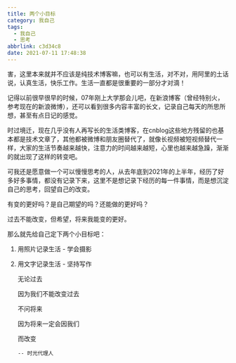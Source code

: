 ```yaml
---
title: 两个小目标
category: 我自己
tags:
  - 我自己
  - 思考
abbrlink: c3d34c8
date: 2021-07-11 17:48:38
---
```

害，这里本来就并不应该是纯技术博客嘛，也可以有生活，对不对，用阿里的土话说，认真生活，快乐工作。生活一直都是很重要的一部分才对滴！
<!--more-->
记得以前很早很早的时候，07年刚上大学那会儿吧，在新浪博客（曾经特别火，参考现在的新浪微博），还可以看到很多内容丰富的长文，记录自己每天的所思所想，甚至有点日记的感觉。

时过境迁，现在几乎没有人再写长的生活类博客，在cnblog这些地方残留的也基本都是技术文章了，其他都被微博和朋友圈替代了，就像长视频被短视频替代一样，大家的生活节奏越来越快，注意力的时间越来越短，心里也越来越急躁，渐渐的就出现了这样的转变吧。

可我还是愿意做一个可以慢慢思考的人，从去年底到2021年的上半年，经历了好多好多事情，都没有记录下来，这里不是想记录下经历的每一件事情，而是想沉淀自己的思考，回望自己的改变。

有变的更好吗？是自己期望的吗？还能做的更好吗？

过去不能改变，但希望，将来我能变的更好。

那么就先给自己定下两个小目标吧：
1. 用照片记录生活 - 学会摄影
2. 用文字记录生活 - 坚持写作



    无论过去

    因为我们不能改变过去

    不问将来

    因为将来一定会因我们
    
    而改变

       -- 时光代理人
